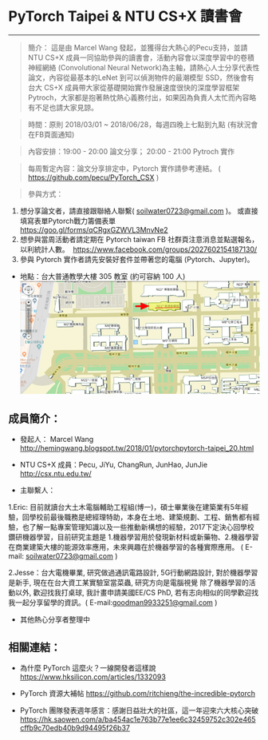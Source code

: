 # PyTorch Taipei & NTU CS+X 讀書會
- - -

> 簡介：
這是由 Marcel Wang 發起，並獲得台大熱心的Pecu支持，並請 NTU CS+X 成員一同協助參與的讀書會，活動內容會以深度學習中的卷積神經網絡
(Convolutional Neural Network)為主軸，請熱心人士分享代表性論文，內容從最基本的LeNet 到可以偵測物件的最潮模型 SSD，然後會有台大 
CS+X 成員帶大家從基礎開始實作發展速度很快的深度學習框架 Pytroch，大家都是抱著熱忱熱心義務付出，如果因為負責人太忙而內容略有不足也請大家見諒。

> 時間：原則 2018/03/01 ~ 2018/06/28，每週四晚上七點到九點 (有狀況會在FB頁面通知)

> 內容安排：19:00 - 20:00 論文分享； 20:00 - 21:00 Pytroch 實作

> 每周暫定內容：論文分享排定中，Pytorch 實作請參考連結。
( https://github.com/pecu/PyTorch_CSX )

> 參與方式：
1. 想分享論文者，請直接跟聯絡人聯繫( soilwater0723@gmail.com )。
或直接填寫表單Pytorch戰力籌備表單 https://goo.gl/forms/qCRgxGZWVL3MnvNe2
2. 想參與當周活動者請定期在 Pytorch taiwan FB 社群頁注意消息並點選報名，以利統計人數。  https://www.facebook.com/groups/2027602154187130/ 
3. 參與 Pytorch 實作者請先安裝好套件並帶著您的電腦 (Pytorch、Jupyter)。

* 地點：台大普通教學大樓 305 教室 (約可容納 100 人)
![image](https://github.com/d06521005/Pytorch_Taipei/blob/master/%E4%BD%8D%E7%BD%AE.jpg)

## 成員簡介：
* 發起人： Marcel Wang http://hemingwang.blogspot.tw/2018/01/pytorchpytorch-taipei_20.html

* NTU CS+X 成員：Pecu, JiYu, ChangRun, JunHao, JunJie http://csx.ntu.edu.tw/

* 主聯繫人：

1.Eric: 目前就讀台大土木電腦輔助工程組(博一)，碩士畢業後在建築業有5年經驗，回學校前最後職務是總經理特助，本身在土地、建築規劃、工程、銷售都有經驗，也了解一點專案管理知識以及一些推動新構想的經驗，2017下定決心回學校鑽研機器學習，目前研究主題是 1.機器學習用於發現新材料或新藥物、2.機器學習在商業建築大樓的能源效率應用，未來興趣在於機器學習的各種實際應用。
( E-mail: soilwater0723@gmail.com )

2.Jesse：台大電機畢業, 研究做過通訊電路設計, 5G行動網路設計, 對於機器學習是新手, 現在在台大資工某實驗室當菜蟲, 研究方向是電腦視覺
除了機器學習的活動以外, 歡迎找我打桌球,  我計畫申請美國EE/CS PhD, 若有志向相似的同學歡迎找我一起分享留學的資訊。( E-mail:goodman9933251@gmail.com )

* 其他熱心分享者整理中


## 相關連結：
* 為什麼 PyTorch 這麼火？一線開發者這樣說
https://www.hksilicon.com/articles/1332093

* PyTorch 資源大補帖
https://github.com/ritchieng/the-incredible-pytorch

* PyTorch 團隊發表週年感言：感謝日益壯大的社區，這一年迎來六大核心突破
https://hk.saowen.com/a/ba454ac1e763b77e1ee6c32459752c302e465cffb9c70edb40b9d94495f26b37

